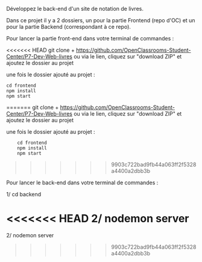 Développez le back-end d'un site de notation de livres.

Dans ce projet il y a 2 dossiers, un pour la partie Frontend (repo d'OC) et un pour la partie Backend (correspondant à ce repo).

Pour lancer la partie front-end dans votre terminal de commandes :

<<<<<<< HEAD
git clone + https://github.com/OpenClassrooms-Student-Center/P7-Dev-Web-livres ou via le lien, cliquez sur "download ZIP" et ajoutez le dossier au projet

une fois le dossier ajouté au projet :

    cd frontend
    npm install
    npm start
=======
git clone + https://github.com/OpenClassrooms-Student-Center/P7-Dev-Web-livres
ou via le lien, cliquez sur "download ZIP" et ajoutez le dossier au projet

 une fois le dossier ajouté au projet :

        cd frontend
        npm install
        npm start

>>>>>>> 9903c722bad9fb44a063ff2f5328a4400a2dbb3b

Pour lancer le back-end dans votre terminal de commandes :

1/ cd backend

<<<<<<< HEAD
2/ nodemon server
=======
2/ nodemon server


>>>>>>> 9903c722bad9fb44a063ff2f5328a4400a2dbb3b
